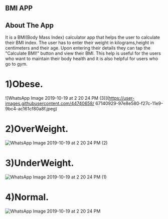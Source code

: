 ## BMI APP

## About The App

It is a BMI(Body Mass Index) calculator app that helps the user to calculate their BMI index.
The user has to enter their weight in kilograms,height in centimeters and their age.
Upon entering their details they can tap the "Calculate BMI!" button and view their BMI.
This help is useful for the users who want to maintain their body health and it is also helpful for users who go to gym.

# 1)Obese.

![WhatsApp Image 2019-10-19 at 2 20 24 PM (3)](https://user-images.githubusercontent.com/44740658/
67140929-97e8e580-f27c-11e9-9bc4-ac161cf80a8f.jpeg)

# 2)OverWeight.

![WhatsApp Image 2019-10-19 at 2 20 24 PM (2)](https://user-images.githubusercontent.com/44740658/67140930-98817c00-f27c-11e9-9ff1-648fb60ef679.jpeg)

# 3)UnderWeight.

![WhatsApp Image 2019-10-19 at 2 20 24 PM (1)](https://user-images.githubusercontent.com/44740658/67140931-98817c00-f27c-11e9-8fac-e9356e042115.jpeg)

# 4)Normal.

![WhatsApp Image 2019-10-19 at 2 20 24 PM](https://user-images.githubusercontent.com/44740658/67140932-98817c00-f27c-11e9-975c-925dbab2e30a.jpeg)

